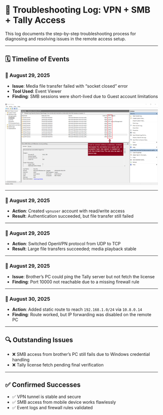 # 🧪 Troubleshooting Log: VPN + SMB + Tally Access

This log documents the step-by-step troubleshooting process for diagnosing and resolving issues in the remote access setup.

---

## 🗓️ Timeline of Events

### 📅 August 29, 2025 
- **Issue**: Media file transfer failed with “socket closed” error
- **Tool Used**: Event Viewer
- **Finding**: SMB sessions were short-lived due to Guest account limitations

<!-- screenshot: Insert Event Viewer log showing SMB logon/logoff -->
![Event Viewer Logs](screenshots/eventLogs.png)

---

### 📅 August 29, 2025
- **Action**: Created `vpnuser` account with read/write access
- **Result**: Authentication succeeded, but file transfer still failed

---

### 📅 August 29, 2025
- **Action**: Switched OpenVPN protocol from UDP to TCP
- **Result**: Large file transfers succeeded; media playback stable

---

### 📅 August 29, 2025
- **Issue**: Brother’s PC could ping the Tally server but not fetch the license
- **Finding**: Port 10000 not reachable due to a missing firewall rule

---

### 📅 August 30, 2025
- **Action**: Added static route to reach `192.168.1.0/24` via `10.8.0.14`
- **Finding**: Route worked, but IP forwarding was disabled on the remote PC

---

## 🔍 Outstanding Issues

- ❌ SMB access from brother’s PC still fails due to Windows credential handling
- ❌ Tally license fetch pending final verification

---

## ✅ Confirmed Successes

- ✅ VPN tunnel is stable and secure
- ✅ SMB access from mobile device works flawlessly
- ✅ Event logs and firewall rules validated

<!-- screenshot: Insert screenshot of successful ping, mapped drive, or Tally config -->
